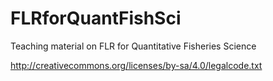 FLRforQuantFishSci
==================

Teaching material on FLR for Quantitative Fisheries Science

http://creativecommons.org/licenses/by-sa/4.0/legalcode.txt
